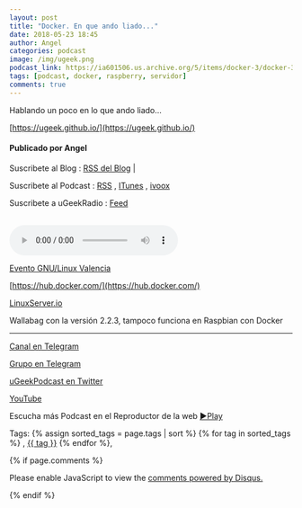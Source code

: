 ```yaml
---
layout: post
title: "Docker. En que ando liado..."
date: 2018-05-23 18:45
author: Angel
categories: podcast
image: /img/ugeek.png
podcast_link: https://ia601506.us.archive.org/5/items/docker-3/docker-3.mp3
tags: [podcast, docker, raspberry, servidor]
comments: true
---
```

 
Hablando un poco en lo que ando liado...


[https://ugeek.github.io/](https://ugeek.github.io/)
#### Publicado por Angel  
Suscribete al Blog :  [RSS del Blog](http://feeds.feedburner.com/uGeekBlog) |

Suscribete al Podcast :  [RSS](http://feeds.feedburner.com/ugeek) , [ITunes](https://itunes.apple.com/us/podcast/ugeek/id1201421866?mt=2) , [ivoox](https://www.ivoox.com/podcast-ugeek_sq_f1383493_1.html)  

Suscribete a uGeekRadio : [Feed](http://feeds.feedburner.com/uGeekRadio)  



<br>

<!-- ------------------------------------- url del podcast -------------------------------------------  -->
<audio controls>
  <source src="https://ia601506.us.archive.org/5/items/docker-3/docker-3.mp3">
Your browser does not support the audio element.
</audio>

<!-- -------------------------------------Imagen -------------------------------------------  -->





<!-- -------------------------------------Descripción del podcast -------------------------------------------  -->

[Evento GNU/Linux Valencia](https://www.meetup.com/es-ES/gnu-linux-valencia/events/250801722/)  

[https://hub.docker.com/](https://hub.docker.com/)  

[LinuxServer.io](https://www.linuxserver.io/our-images)  

Wallabag con la versión 2.2.3, tampoco funciona en Raspbian con Docker



<!-- -------------------------------------Aquí abajo los Comentarios -------------------------------------------  -->



  ---

[Canal en Telegram](https://t.me/uGeek)  

[Grupo en Telegram](https://t.me/uGeekPodcast)  

[uGeekPodcast en Twitter](https://twitter.com/ugeekpodcast)  

[YouTube](https://www.youtube.com/channel/UCVmGqdwOeswJ55IFmsYNlww)  

Escucha más Podcast en el Reproductor de la web [►Play](https://ugeek.github.io/podcasts/)  


Tags: {% assign sorted_tags = page.tags | sort %} {% for tag in sorted_tags %} , <span class="tag"><a href="/tag#{{ tag }}">{{ tag }}</a></span> {% endfor %},


{% if page.comments %}
<div id="disqus_thread"></div>
<script>

/**
*  RECOMMENDED CONFIGURATION VARIABLES: EDIT AND UNCOMMENT THE SECTION BELOW TO INSERT DYNAMIC VALUES FROM YOUR PLATFORM OR CMS.
*  LEARN WHY DEFINING THESE VARIABLES IS IMPORTANT: https://disqus.com/admin/universalcode/#configuration-variables*/
/*
var disqus_config = function () {
this.page.url = PAGE_URL;  // Replace PAGE_URL with your page's canonical URL variable
this.page.identifier = PAGE_IDENTIFIER; // Replace PAGE_IDENTIFIER with your page's unique identifier variable
};
*/
(function() { // DON'T EDIT BELOW THIS LINE
var d = document, s = d.createElement('script');
s.src = 'https://https-angelbcn-github-io-ugeek.disqus.com/embed.js';
s.setAttribute('data-timestamp', +new Date());
(d.head || d.body).appendChild(s);
})();
</script>
<noscript>Please enable JavaScript to view the <a href="https://disqus.com/?ref_noscript">comments powered by Disqus.</a></noscript>

{% endif %}

<script id="dsq-count-scr" src="//https-angelbcn-github-io-ugeek.disqus.com/count.js" async></script>
